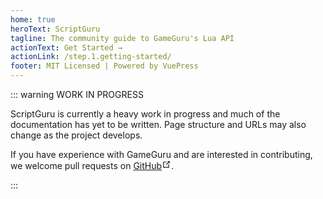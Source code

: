 ```yaml
---
home: true
heroText: ScriptGuru
tagline: The community guide to GameGuru's Lua API
actionText: Get Started →
actionLink: /step.1.getting-started/
footer: MIT Licensed | Powered by VuePress
---
```


::: warning WORK IN PROGRESS
<p>
ScriptGuru is currently a heavy work in progress and much of the documentation has yet to be written.
Page structure and URLs may also change as the project develops.
</p>
<p>
If you have experience with GameGuru and are interested in contributing, we welcome pull requests on <a href="https://github.com/davismcphee/script-guru" target="_blank" rel="noopener noreferrer">GitHub<svg xmlns="http://www.w3.org/2000/svg" aria-hidden="true" x="0px" y="0px" viewBox="0 0 100 100" width="15" height="15" class="icon outbound"><path fill="currentColor" d="M18.8,85.1h56l0,0c2.2,0,4-1.8,4-4v-32h-8v28h-48v-48h28v-8h-32l0,0c-2.2,0-4,1.8-4,4v56C14.8,83.3,16.6,85.1,18.8,85.1z"></path> <polygon fill="currentColor" points="45.7,48.7 51.3,54.3 77.2,28.5 77.2,37.2 85.2,37.2 85.2,14.9 62.8,14.9 62.8,22.9 71.5,22.9"></polygon></svg></a>.
</p>
:::
